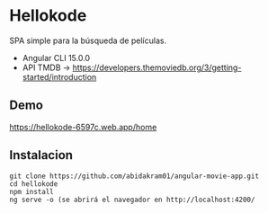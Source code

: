 # Hellokode

SPA simple para la búsqueda de películas.
- Angular CLI 15.0.0
- API TMDB -> https://developers.themoviedb.org/3/getting-started/introduction

## Demo
https://hellokode-6597c.web.app/home

## Instalacion

```
git clone https://github.com/abidakram01/angular-movie-app.git
cd hellokode
npm install
ng serve -o (se abrirá el navegador en http://localhost:4200/
```
